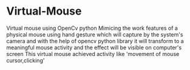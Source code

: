 # Virtual-Mouse
Virtual mouse using OpenCv python
Mimicing the work features of a physical mouse using hand gesture which will capture by the system's camera and with the help of opencv python library it will transform to a meaningful mouse activity and the effect will be visible on computer's screen
This virtual mouse achieved activity like 'movement of mouse cursor,clicking'
